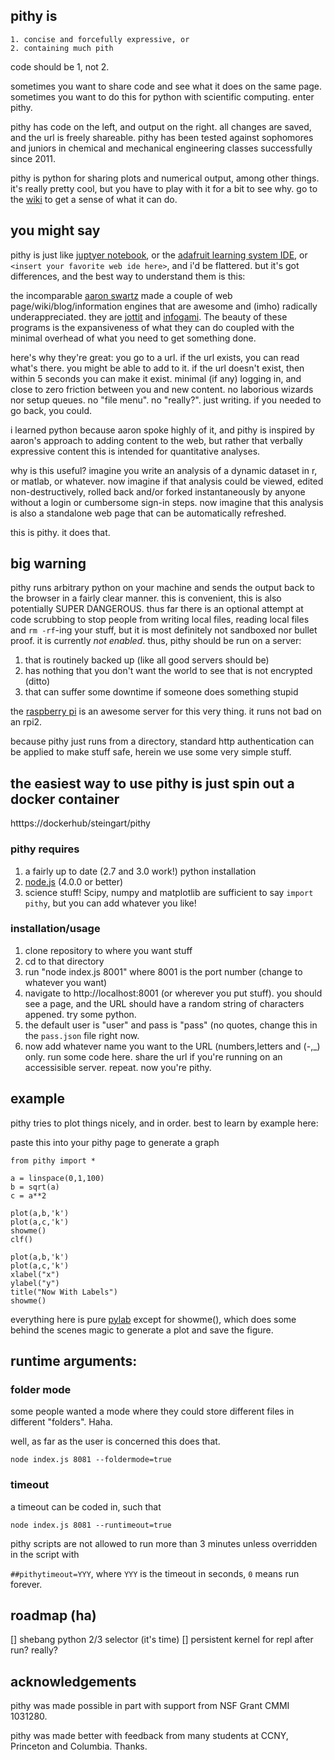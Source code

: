 ## pithy is

	1. concise and forcefully expressive, or
	2. containing much pith

code should be 1, not 2.  

sometimes you want to share code and see what it does on the same page.  sometimes you want to do this for python with scientific computing.  enter pithy.  

pithy has code on the left, and output on the right.  all changes are saved, and the url is freely shareable.  pithy has been tested against sophomores and juniors in chemical and mechanical engineering classes successfully since 2011.  

pithy is python for sharing plots and numerical output, among other things.  it's really pretty cool, but you have to play with it for a bit to see why.  go to the [wiki](https://github.com/dansteingart/pithy/wiki) to get a sense of what it can do.

## you might say

pithy is just like [juptyer notebook](http://juptyer.org/), or the [adafruit learning system IDE](http://learn.adafruit.com/), or `<insert your favorite web ide here>`, and i'd be flattered.  but it's got differences, and the best way to understand them is this:

the incomparable [aaron swartz](http://en.wikipedia.org/wiki/Aaron_Swartz) made a couple of web page/wiki/blog/information engines that are awesome and (imho) radically underappreciated.  they are [jottit](https://www.jottit.com/) and [infogami](https://github.com/infogami/infogami).  The beauty of these programs is the expansiveness of what they can do coupled with the minimal overhead of what you need to get something done.  

here's why they're great: you go to a url.  if the url exists, you can read what's there.  you might be able to add to it.  if the url doesn't exist, then within 5 seconds you can make it exist.  minimal (if any) logging in, and close to zero friction between you and new content.  no laborious wizards nor setup queues.  no "file menu".  no "really?".  just writing.  if you needed to go back, you could.  

i learned python because aaron spoke highly of it, and pithy is inspired by aaron's approach to adding content to the web, but rather that verbally expressive content this is intended for quantitative analyses.  

why is this useful?  imagine you write an analysis of a dynamic dataset in r, or matlab, or whatever.  now imagine if that analysis could be viewed, edited non-destructively, rolled back and/or forked instantaneously by anyone without a login or cumbersome sign-in steps.  now imagine that this analysis is also a standalone web page that can be automatically refreshed.

this is pithy.  it does that.

## big warning
pithy runs arbitrary python on your machine and sends the output back to the browser in a fairly clear manner.  this is convenient, this is also potentially SUPER DANGEROUS.  thus far there is an optional attempt at code scrubbing to stop people from writing local files, reading local files and `rm -rf`-ing your stuff, but it is most definitely not sandboxed nor bullet proof.  it is currently _not enabled_.  thus, pithy should be run on a server:

1. that is routinely backed up (like all good servers should be)
2. has nothing that you don't want the world to see that is not encrypted (ditto)
3. that can suffer some downtime if someone does something stupid

the [raspberry pi](http://www.raspberrypi.org/) is an awesome server for this very thing.  it runs not bad on an rpi2.

because pithy just runs from a directory, standard http authentication can be applied to make stuff safe, herein we use some very simple stuff.

## the easiest way to use pithy is just spin out a docker container
htttps://dockerhub/steingart/pithy

### pithy requires 

1. a fairly up to date (2.7 and 3.0 work!) python installation
2. [node.js](http://nodejs.org/)  (4.0.0 or better)
3. science stuff!  Scipy, numpy and matplotlib are sufficient to say `import pithy`, but you can add whatever you like!

### installation/usage 

1. clone repository to where you want stuff
2. cd to that directory
3. run "node index.js 8001" where 8001 is the port number (change to whatever you want)
4. navigate to http://localhost:8001  (or wherever you put stuff).  you should see a page, and the URL should have a random string of characters appened.  try some python.
5. the default user is "user" and pass is "pass" (no quotes, change this in the `pass.json` file right now. 
5. now add whatever name you want to the URL (numbers,letters and (-,_) only.  run some code here.  share the url if you're running on an accessisible server.  repeat.  now you're pithy.


## example

pithy tries to plot things nicely, and in order.  best to learn by example here:

paste this into your pithy page to generate a graph


    from pithy import *
	
    a = linspace(0,1,100)
    b = sqrt(a)
    c = a**2

    plot(a,b,'k')
    plot(a,c,'k')
    showme()
    clf()

    plot(a,b,'k')
    plot(a,c,'k')
    xlabel("x")
    ylabel("y")
    title("Now With Labels")
    showme() 

everything here is pure [pylab](http://www.scipy.org/PyLab) except for showme(), which does some behind the scenes magic to generate a plot and save the figure.  


## runtime arguments:

### folder mode
some people wanted a mode where they could store different files in different "folders". Haha.

well, as far as the user is concerned this does that.  

`node index.js 8081 --foldermode=true`

### timeout
a timeout can be coded in, such that

`node index.js 8081 --runtimeout=true`

pithy scripts are not allowed to run more than 3 minutes unless overridden in the script with

`##pithytimeout=YYY`, where `YYY` is the timeout in seconds, `0` means run forever.


## roadmap (ha)
[] shebang python 2/3 selector (it's time)
[] persistent kernel for repl after run? really? 

## acknowledgements

pithy was made possible in part with support from NSF Grant CMMI 1031280.

pithy was made better with feedback from many students at CCNY, Princeton and Columbia.  Thanks.

